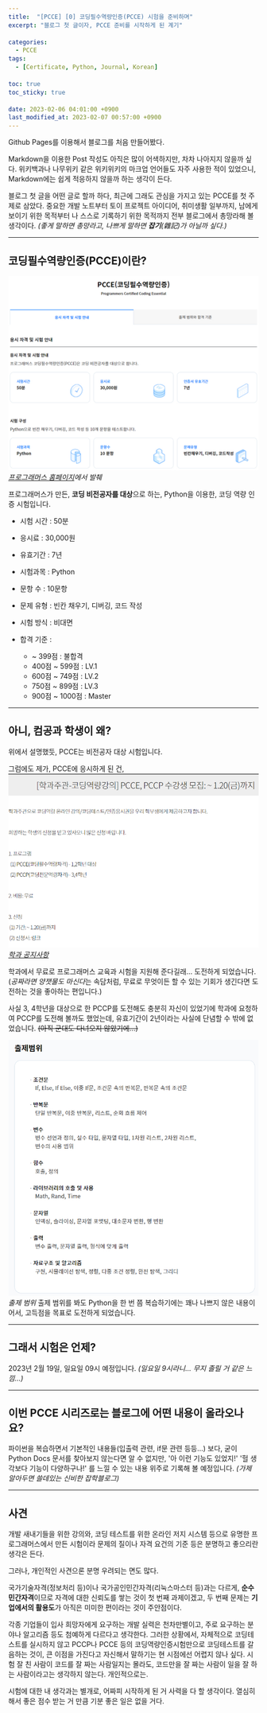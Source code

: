 ```yaml
---
title:  "[PCCE] [0] 코딩필수역량인증(PCCE) 시험을 준비하며"
excerpt: "블로그 첫 글이자, PCCE 준비를 시작하게 된 계기"

categories:
  - PCCE
tags:
  - [Certificate, Python, Journal, Korean]

toc: true
toc_sticky: true

date: 2023-02-06 04:01:00 +0900
last_modified_at: 2023-02-07 00:57:00 +0900
---
```

Github Pages를 이용해서 블로그를 처음 만들어봤다.

Markdown을 이용한 Post 작성도 아직은 많이 어색하지만, 차차 나아지지 않을까 싶다. 위키백과나 나무위키 같은 위키위키의 마크업 언어들도 자주 사용한 적이 있었으니, Markdown에는 쉽게 적응하지 않을까 하는 생각이 든다.

블로그 첫 글을 어떤 글로 할까 하다, 최근에 그래도 관심을 가지고 있는 PCCE를 첫 주제로 삼았다. 중요한 개발 노트부터 토이 프로젝트 아이디어, 취미생활 일부까지, 남에게 보이기 위한 목적부터 나 스스로 기록하기 위한 목적까지 전부 블로그에서 총망라해 볼 생각이다. *(좋게 말하면 총망라고, 나쁘게 말하면 **잡기**(雜記)가 아닐까 싶다.)*

---

## 코딩필수역량인증(PCCE)이란?

![프로그래머스 홈페이지 시험 소개](/assets/img/2023/02/pcce0/Cap%202023-02-06%2018-59-52-733.jpg)
*[프로그래머스 홈페이지](https://certi.programmers.co.kr/about/pcce)에서 발췌*

프로그래머스가 만든, **코딩 비전공자를 대상**으로 하는, Python을 이용한, 코딩 역량 인증 시험입니다.

* 시험 시간 : 50분
* 응시료 : 30,000원
* 유효기간 : 7년
* 시험과목 : Python
* 문항 수 : 10문항
* 문제 유형 : 빈칸 채우기, 디버깅, 코드 작성
* 시험 방식 : 비대면
* 합격 기준 :

  * ~ 399점 : 불합격
  * 400점 ~ 599점 : LV.1
  * 600점 ~ 749점 : LV.2
  * 750점 ~ 899점 : LV.3
  * 900점 ~ 1000점 : Master

---

## 아니, 컴공과 학생이 왜?

위에서 설명했듯, PCCE는 비전공자 대상 시험입니다.

그럼에도 제가, PCCE에 응시하게 된 건,
![부산대학교 정보컴퓨터공학부 학과주관-코딩역량강의 공지사항](/assets/img/2023/02/pcce0/Cap%202023-02-06%2023-34-15-346.jpg)
*[학과 공지사항](https://cse.pusan.ac.kr/cse/14651/subview.do?enc=Zm5jdDF8QEB8JTJGYmJzJTJGY3NlJTJGMjYwNSUyRjExMzYwODUlMkZhcnRjbFZpZXcuZG8lM0ZiYnNPcGVuV3JkU2VxJTNEJTI2aXNWaWV3TWluZSUzRGZhbHNlJTI2c3JjaENvbHVtbiUzRHNqJTI2cGFnZSUzRDElMjZzcmNoV3JkJTNEUENDRSUyNnJnc0JnbmRlU3RyJTNEJTI2YmJzQ2xTZXElM0QlMjZwYXNzd29yZCUzRCUyNnJnc0VuZGRlU3RyJTNEJTI2)*

학과에서 무료로 프로그래머스 교육과 시험을 지원해 준다길래... 도전하게 되었습니다. (*공짜라면 양잿물도 마신다*는 속담처럼, 무료로 무엇이든 할 수 있는 기회가 생긴다면 도전하는 것을 좋아하는 편입니다.)

사실 3, 4학년을 대상으로 한 PCCP를 도전해도 충분히 자신이 있었기에 학과에 요청하여 PCCP를 도전해 볼까도 했었는데, 유효기간이 2년이라는 사실에 단념할 수 밖에 없었습니다. ~~(아직 군대도 다녀오지 않았기에...)~~

![프로그래머스 홈페이지 PCCE 출제범위](/assets/img/2023/02/pcce0/Cap%202023-02-06%2023-46-20-637.jpg)
*출제 범위*
출제 범위를 봐도 Python을 한 번 쯤 복습하기에는 꽤나 나쁘지 않은 내용이어서, 고득점을 목표로 도전하게 되었습니다.

---

## 그래서 시험은 언제?

2023년 2월 19일, 일요일 09시 예정입니다.
*(일요일 9시라니... 무지 졸릴 거 같은 느낌...)*

---

## 이번 PCCE 시리즈로는 블로그에 어떤 내용이 올라오나요?

파이썬을 복습하면서 기본적인 내용들(입출력 관련, if문 관련 등등...) 보다, 굳이 Python Docs 문서를 찾아보지 않는다면 알 수 없지만, '아 이런 기능도 있었지!' '헐 생각보다 기능이 다양하구나!' 를 느낄 수 있는 내용 위주로 기록해 볼 예정입니다.  *(가제 알아두면 쓸데있는 신비한 잡학블로그)*

---

## 사견

개발 새내기들을 위한 강의와, 코딩 테스트를 위한 온라인 저지 시스템 등으로 유명한 프로그래머스에서 만든 시험이라 문제의 질이나 자격 요건의 기준 등은 분명하고 좋으리란 생각은 든다.

그러나, 개인적인 사견으론 분명 우려되는 면도 많다.

국가기술자격(정보처리 등)이나 국가공인민간자격(리눅스마스터 등)과는 다르게, **순수 민간자격**이므로 자격에 대한 신뢰도를 쌓는 것이 첫 번째 과제이겠고, 두 번째 문제는 **기업에서의 활용도**가 아직은 미미한 편이라는 것이 주안점이다.

각종 기업들이 입사 희망자에게 요구하는 개발 실력은 천차만별이고, 주로 요구하는 분야나 알고리즘 등도 첨예하게 다르다고 생각한다. 그러한 상황에서, 자체적으로 코딩테스트를 실시하지 않고 PCCP나 PCCE 등의 코딩역량인증시험만으로 코딩테스트를 갈음하는 것이, 큰 이점을 가진다고 자신해서 말하기는 현 시점에선 어렵지 않나 싶다. 시험 잘 친 사람이 코드를 잘 짜는 사람일지는 몰라도, 코드만을 잘 짜는 사람이 일을 잘 하는 사람이라고는 생각하지 않는다. 개인적으로는.

시험에 대한 내 생각과는 별개로, 어짜피 시작하게 된 거 사력을 다 할 생각이다. 열심히 해서 좋은 점수 받는 거 만큼 기분 좋은 일은 없을 거다.
